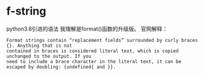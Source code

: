 # f-string
python3.6引进的语法
我理解是format()函数的升级版。
官网解释：
```
Format strings contain “replacement fields” surrounded by curly braces {}. Anything that is not
contained in braces is considered literal text, which is copied unchanged to the output. If you
need to include a brace character in the literal text, it can be escaped by doubling: {undefined{ and }}.
```
